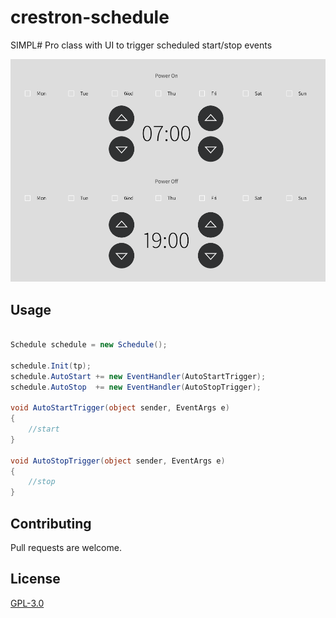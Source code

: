 # crestron-schedule

SIMPL# Pro class with UI to trigger scheduled start/stop events

![](screenshot.png)

## Usage

```c#
     
Schedule schedule = new Schedule();

schedule.Init(tp);
schedule.AutoStart += new EventHandler(AutoStartTrigger);
schedule.AutoStop  += new EventHandler(AutoStopTrigger);

void AutoStartTrigger(object sender, EventArgs e)
{
    //start
}

void AutoStopTrigger(object sender, EventArgs e)
{
    //stop
}       

```

## Contributing
Pull requests are welcome. 


## License
[GPL-3.0](https://choosealicense.com/licenses/gpl-3.0/)